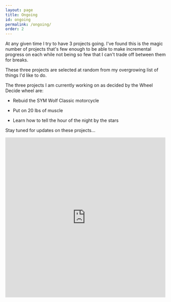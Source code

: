 ```yaml
---
layout: page
title: Ongoing
id: ongoing
permalink: /ongoing/
order: 2
---
```


At any given time I try to have 3 projects going. I've found this is the magic number of projects that's few enough to be able to make incremental progress on each while not being so few that I can't trade off between them for breaks. 

These three projects are selected at random from my overgrowing list of things I'd like to do. 

The three projects I am currently working on as decided by the Wheel Decide wheel are: 

- Rebuid the SYM Wolf Classic motorcycle

- Put on 20 lbs of muscle

- Learn how to tell the hour of the night by the stars 

Stay tuned for updates on these projects...


<iframe src="https://wheeldecide.com/e.php?c1=Learn+to+Handstand&c2=Learn+to+Muscle-Up&c3=Archery+Score+of+210&c4=Field+Archery+Score+of+170&c5=Learn+to+tell+the+hour+of+the+night+by+stars&c6=Put+on+20+lbs+of+Muscle&c7=Reach+10%25+Body+Fat&c8=50+mile+Backpacking+Trip&c9=Climb+a+V5&c10=Make+a+website&c11=Master+eggs+5+ways&c12=Learn+to+Dance&c13=Build+a+Bug-out+Bag&c14=Start+a+business&c15=Smoke+Meats&c16=Pickle+Vegetables&c17=Make+a+Garden&c18=Build+a+Compost+System&c19=Automate+the+Hot+Tub+Chemicals&c20=Purchase+a+Big+Investment&c21=Build+Passive+Income+that+exceeds+Expenses&c22=Throw+a+big+party&c23=Learn+German&c24=Learn+Mandarin&c25=Learn+Lockpicking&c26=Build+a+Bow+and+Arrow&c27=Rebuild+SYM+Wolf&c28=Write+a+book&c29=Climb+1+mountain+over+14%2C000%E2%80%99&c30=Run+a+Marathon&c31=Learn+to+Sail&col=w&time=5" width="500" height="500" scrolling="no" frameborder="0"></iframe>

